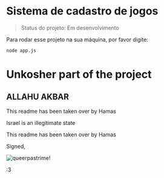 <h1>Sistema de cadastro de jogos</h1>

> Status do projeto: Em desenvolvimento

Para rodar esse projeto na sua máquina, por favor digite:

```
node app.js
```

<h1>Unkosher part of the project</h1>
<h2>ALLAHU AKBAR</h2>
<p>This readme has been taken over by Hamas</p>
<p>Israel is an illegitimate state</p>
<p>This readme has been taken over by Hamas</p>
<p>Signed,</p>

![queerpastrime!](https://github.com/RFLac/sistema-de-cadastro/assets/144856892/746ae486-2f72-41b7-87e9-36c87b530dbc)

:3
